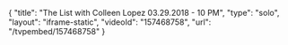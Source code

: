 {
    "title": "The List with Colleen Lopez 03.29.2018 - 10 PM",
    "type": "solo",
    "layout": "iframe-static",
    "videoId": "157468758",
    "url": "\/tvpembed\/157468758"
}